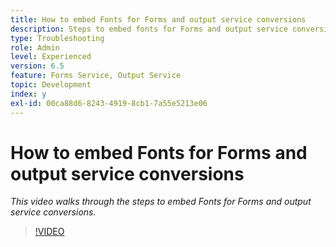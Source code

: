 ```yaml
---
title: How to embed Fonts for Forms and output service conversions
description: Steps to embed fonts for Forms and output service conversions
type: Troubleshooting
role: Admin
level: Experienced
version: 6.5
feature: Forms Service, Output Service
topic: Development
index: y
exl-id: 00ca88d6-8243-4919-8cb1-7a55e5213e06
---
```

# How to embed Fonts for Forms and output service conversions

*This video walks through the steps to embed Fonts for Forms and output service conversions.*

>[!VIDEO](https://video.tv.adobe.com/v/335496?quality=9&learn=on)
